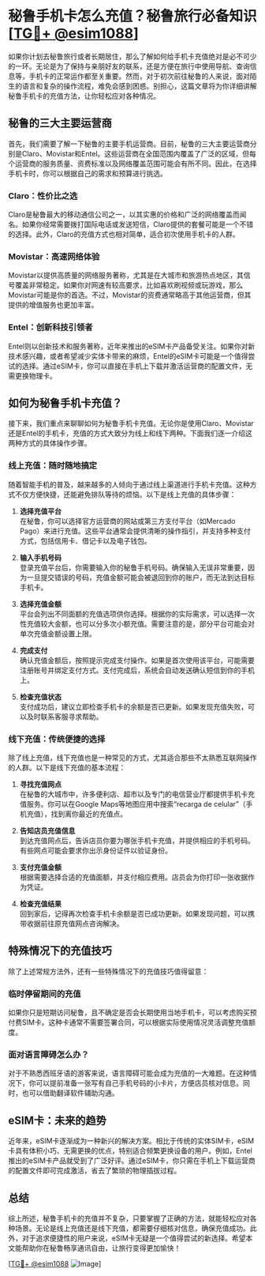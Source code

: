 # 秘鲁手机卡怎么充值？秘鲁旅行必备知识[[TG💪+ @esim1088](https://t.me/s/esim1088)]

如果你计划去秘鲁旅行或者长期居住，那么了解如何给手机卡充值绝对是必不可少的一环。无论是为了保持与亲朋好友的联系，还是方便在旅行中使用导航、查询信息等，手机卡的正常运作都至关重要。然而，对于初次前往秘鲁的人来说，面对陌生的语言和复杂的操作流程，难免会感到困惑。别担心，这篇文章将为你详细讲解秘鲁手机卡的充值方法，让你轻松应对各种情况。

## 秘鲁的三大主要运营商

首先，我们需要了解一下秘鲁的主要手机运营商。目前，秘鲁的三大主要运营商分别是Claro、Movistar和Entel。这些运营商在全国范围内覆盖了广泛的区域，但每个运营商的服务质量、资费标准以及网络覆盖范围可能会有所不同。因此，在选择手机卡时，你可以根据自己的需求和预算进行挑选。

### Claro：性价比之选

Claro是秘鲁最大的移动通信公司之一，以其实惠的价格和广泛的网络覆盖而闻名。如果你经常需要拨打国际电话或发送短信，Claro提供的套餐可能是一个不错的选择。此外，Claro的充值方式也相对简单，适合初次使用手机卡的人群。

### Movistar：高速网络体验

Movistar以提供高质量的网络服务著称，尤其是在大城市和旅游热点地区，其信号覆盖非常稳定。如果你对网速有较高要求，比如喜欢刷视频或玩游戏，那么Movistar可能是你的首选。不过，Movistar的资费通常略高于其他运营商，但其提供的增值服务也更加丰富。

### Entel：创新科技引领者

Entel则以创新技术和服务著称，近年来推出的eSIM卡产品备受关注。如果你对新技术感兴趣，或者希望减少实体卡带来的麻烦，Entel的eSIM卡可能是一个值得尝试的选择。通过eSIM卡，你可以直接在手机上下载并激活运营商的配置文件，无需更换物理卡。

## 如何为秘鲁手机卡充值？

接下来，我们重点来聊聊如何为秘鲁手机卡充值。无论你是使用Claro、Movistar还是Entel的手机卡，充值的方式大致分为线上和线下两种。下面我们逐一介绍这两种方式的具体操作步骤。

### 线上充值：随时随地搞定

随着智能手机的普及，越来越多的人倾向于通过线上渠道进行手机卡充值。这种方式不仅方便快捷，还能避免排队等待的烦恼。以下是线上充值的具体步骤：

1. **选择充值平台**  
   在秘鲁，你可以选择官方运营商的网站或第三方支付平台（如Mercado Pago）来进行充值。这些平台通常会提供清晰的操作指引，并支持多种支付方式，包括信用卡、借记卡以及电子钱包。

2. **输入手机号码**  
   登录充值平台后，你需要输入你的秘鲁手机号码。确保输入无误非常重要，因为一旦提交错误的号码，充值金额可能会被退回到你的账户，而无法到达目标手机卡。

3. **选择充值金额**  
   平台会列出不同面额的充值选项供你选择。根据你的实际需求，可以选择一次性充值较大金额，也可以分多次小额充值。需要注意的是，部分平台可能会对单次充值金额设置上限。

4. **完成支付**  
   确认充值金额后，按照提示完成支付操作。如果是首次使用该平台，可能需要注册账号并绑定支付方式。支付完成后，系统会自动发送确认短信到你的手机上。

5. **检查充值状态**  
   支付成功后，建议立即检查手机卡的余额是否已更新。如果发现充值失败，可以及时联系客服寻求帮助。

### 线下充值：传统便捷的选择

除了线上充值，线下充值也是一种常见的方式，尤其适合那些不太熟悉互联网操作的人群。以下是线下充值的基本流程：

1. **寻找充值网点**  
   在秘鲁的大城市中，许多便利店、超市以及专门的电信营业厅都提供手机卡充值服务。你可以在Google Maps等地图应用中搜索“recarga de celular”（手机充值），找到离你最近的充值点。

2. **告知店员充值信息**  
   到达充值网点后，告诉店员你要为哪张手机卡充值，并提供相应的手机号码。有些网点可能会要求你出示身份证件以验证身份。

3. **支付充值金额**  
   根据需要选择合适的充值面额，并支付相应费用。店员会为你打印一张收据作为凭证。

4. **检查充值结果**  
   回到家后，记得再次检查手机卡余额是否已成功更新。如果发现问题，可以携带收据前往原充值网点咨询解决。

## 特殊情况下的充值技巧

除了上述常规方法外，还有一些特殊情况下的充值技巧值得留意：

### 临时停留期间的充值

如果你只是短期访问秘鲁，且不确定是否会长期使用当地手机卡，可以考虑购买预付费SIM卡。这种卡通常不需要签署合同，可以根据实际使用情况灵活调整充值额度。

### 面对语言障碍怎么办？

对于不熟悉西班牙语的游客来说，语言障碍可能会成为充值的一大难题。在这种情况下，你可以提前准备一张写有自己手机号码的小卡片，方便店员核对信息。同时，也可以借助翻译软件辅助沟通。

## eSIM卡：未来的趋势

近年来，eSIM卡逐渐成为一种新兴的解决方案。相比于传统的实体SIM卡，eSIM卡具有体积小巧、无需更换的优点，特别适合频繁更换设备的用户。例如，Entel推出的eSIM卡产品就受到了广泛好评。通过eSIM卡，你只需在手机上下载运营商的配置文件即可完成激活，省去了繁琐的物理插拔过程。

## 总结

综上所述，秘鲁手机卡的充值并不复杂，只要掌握了正确的方法，就能轻松应对各种场景。无论是线上充值还是线下充值，都需要仔细核对信息，确保充值成功。此外，对于追求便捷性的用户来说，eSIM卡无疑是一个值得尝试的新选择。希望本文能帮助你在秘鲁畅享通讯自由，让旅行变得更加愉快！

[[TG💪+ @esim1088](https://t.me/s/esim1088) ![Image](https://i.postimg.cc/4NQfJmqS/Snipaste-2025-05-13-00-14-12.png)]